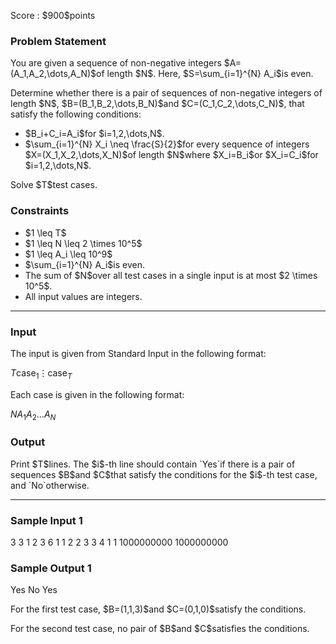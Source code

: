 
<div>

<span>

<span>

<p>
Score : $900$points
</p>

<div>

<section>

### **Problem Statement**

<p>
You are given a sequence of non-negative integers $A=(A_1,A_2,\dots,A_N)$of length $N$. Here, $S=\sum_{i=1}^{N} A_i$is even.
</p>

<p>
Determine whether there is a pair of sequences of non-negative integers of length $N$, $B=(B_1,B_2,\dots,B_N)$and $C=(C_1,C_2,\dots,C_N)$, that satisfy the following conditions:
</p>

<ul>

<li>
$B_i+C_i=A_i$for $i=1,2,\dots,N$.
</li>

<li>
$\sum_{i=1}^{N} X_i \neq \frac{S}{2}$for every sequence of integers $X=(X_1,X_2,\dots,X_N)$of length $N$where $X_i=B_i$or $X_i=C_i$for $i=1,2,\dots,N$.
</li>

</ul>

<p>
Solve $T$test cases.
</p>

</section>

</div>

<div>

<section>

### **Constraints**

<ul>

<li>
$1 \leq T$
</li>

<li>
$1 \leq N \leq 2 \times 10^5$
</li>

<li>
$1 \leq A_i \leq 10^9$
</li>

<li>
$\sum_{i=1}^{N} A_i$is even.
</li>

<li>
The sum of $N$over all test cases in a single input is at most $2 \times 10^5$.
</li>

<li>
All input values are integers.
</li>

</ul>

</section>

</div>

---

<div>

<div>

<section>

### **Input**

<p>
The input is given from Standard Input in the following format:
</p>

<div>

$T$$\mathrm{case}_1$$\vdots$$\mathrm{case}_T$
</div>

<p>
Each case is given in the following format:
</p>

<div>

$N$$A_1$$A_2$$\dots$$A_N$
</div>

</section>

</div>

<div>

<section>

### **Output**

<p>
Print $T$lines. The $i$-th line should contain `Yes`if there is a pair of sequences $B$and $C$that satisfy the conditions for the $i$-th test case, and `No`otherwise.
</p>

</section>

</div>

</div>

---

<div>

<section>

### **Sample Input 1**

<div>

3
3
1 2 3
6
1 1 2 2 3 3
4
1 1 1000000000 1000000000

</div>

</section>

</div>

<div>

<section>

### **Sample Output 1**

<div>

Yes
No
Yes

</div>

<p>
For the first test case, $B=(1,1,3)$and $C=(0,1,0)$satisfy the conditions.
</p>

<p>
For the second test case, no pair of $B$and $C$satisfies the conditions.
</p>

</section>

</div>

</span>

</span>

</div>
